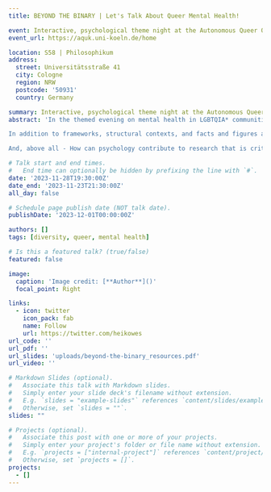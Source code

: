 ```yaml
---
title: BEYOND THE BINARY | Let's Talk About Queer Mental Health!

event: Interactive, psychological theme night at the Autonomous Queer Office of the University of Cologne
event_url: https://aquk.uni-koeln.de/home

location: S58 | Philosophikum
address:
  street: Universitätsstraße 41
  city: Cologne
  region: NRW
  postcode: '50931'
  country: Germany

summary: Interactive, psychological theme night at the Autonomous Queer Office (AQUK) of the University of Cologne as part of the 4th Mental Health Week of the AStA.
abstract: 'In the themed evening on mental health in LGBTQIA* communities, which is still far too little discussed, Nele and Heiko will develop and classify existing frameworks, present figures, data and facts, discuss and open up perspectives. 

In addition to frameworks, structural contexts, and facts and figures about psychological research on the cutting edge of diversity and inclusion, psychological science and theory formation will be critically classified - Who defines what? Where do implicit patterns of social difference formation recur in theory, research and practice? 

And, above all - How can psychology contribute to research that is critical of power and sensitive to discrimination, at the same time reflecting diversity and appreciating diverse realities of life? The evening will be rounded off with a psychological art experience using the BILDERLEBEN method (according to Dr. Hans-Christian Heiling), focusing on participants' individual experiences.' 

# Talk start and end times.
#   End time can optionally be hidden by prefixing the line with `#`.
date: '2023-11-28T19:30:00Z'
date_end: '2023-11-23T21:30:00Z'
all_day: false

# Schedule page publish date (NOT talk date).
publishDate: '2023-12-01T00:00:00Z'

authors: []
tags: [diversity, queer, mental health]

# Is this a featured talk? (true/false)
featured: false

image:
  caption: 'Image credit: [**Author**]()'
  focal_point: Right

links:
  - icon: twitter
    icon_pack: fab
    name: Follow
    url: https://twitter.com/heikowes
url_code: ''
url_pdf: ''
url_slides: 'uploads/beyond-the-binary_resources.pdf'
url_video: ''

# Markdown Slides (optional).
#   Associate this talk with Markdown slides.
#   Simply enter your slide deck's filename without extension.
#   E.g. `slides = "example-slides"` references `content/slides/example-slides.md`.
#   Otherwise, set `slides = ""`.
slides: ""

# Projects (optional).
#   Associate this post with one or more of your projects.
#   Simply enter your project's folder or file name without extension.
#   E.g. `projects = ["internal-project"]` references `content/project/deep-learning/index.md`.
#   Otherwise, set `projects = []`.
projects:
  - []
---
```

